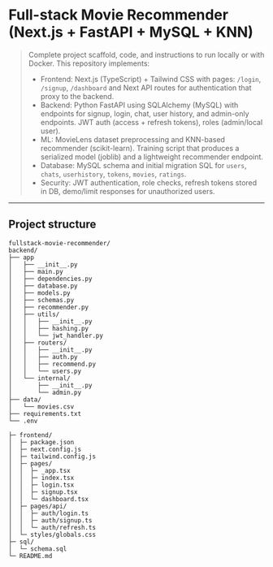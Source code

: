 # Full-stack Movie Recommender (Next.js + FastAPI + MySQL + KNN)

> Complete project scaffold, code, and instructions to run locally or with Docker. This repository implements:
>
> * Frontend: Next.js (TypeScript) + Tailwind CSS with pages: `/login`, `/signup`, `/dashboard` and Next API routes for authentication that proxy to the backend.
> * Backend: Python FastAPI using SQLAlchemy (MySQL) with endpoints for signup, login, chat, user history, and admin-only endpoints. JWT auth (access + refresh tokens), roles (admin/local user).
> * ML: MovieLens dataset preprocessing and KNN-based recommender (scikit-learn). Training script that produces a serialized model (joblib) and a lightweight recommender endpoint.
> * Database: MySQL schema and initial migration SQL for `users`, `chats`, `userhistory`, `tokens`, `movies`, `ratings`.
> * Security: JWT authentication, role checks, refresh tokens stored in DB, demo/limit responses for unauthorized users.

---

## Project structure

```
fullstack-movie-recommender/
backend/
├── app
│   ├── __init__.py
│   ├── main.py
│   ├── dependencies.py
│   ├── database.py
│   ├── models.py
│   ├── schemas.py
│   ├── recommender.py
│   ├── utils/
│   │   ├── __init__.py
│   │   ├── hashing.py
│   │   └── jwt_handler.py
│   ├── routers/
│   │   ├── __init__.py
│   │   ├── auth.py
│   │   ├── recommend.py
│   │   └── users.py
│   └── internal/
│       ├── __init__.py
│       └── admin.py
├── data/
│   └── movies.csv
├── requirements.txt
└── .env

├─ frontend/
│  ├─ package.json
│  ├─ next.config.js
│  ├─ tailwind.config.js
│  ├─ pages/
│  │  ├─ _app.tsx
│  │  ├─ index.tsx
│  │  ├─ login.tsx
│  │  ├─ signup.tsx
│  │  └─ dashboard.tsx
│  ├─ pages/api/
│  │  ├─ auth/login.ts
│  │  ├─ auth/signup.ts
│  │  └─ auth/refresh.ts
│  └─ styles/globals.css
├─ sql/
│  └─ schema.sql
└─ README.md
```
